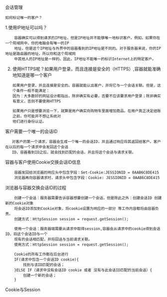 会话管理

    如何标记唯一的客户？
  1.使用IP地址可以吗？
  
        容器确实可以得到请求的IP地址，但是IP地址并不能够唯一地标识客户。例如，如果你在一个局域网中，你的电脑会有唯一的IP
        地址，但是这个IP地址与外界中的容器看到的IP地址是不同的。对于服务器来说，你的IP地址是路由器的地址，所以你和这个局域网
        中其他人的IP地址是一样的。因此，IP地址不能唯一的标识Internet上的特定客户。
  
  2. 使用HTTPS呢？如果用户登录，而且连接是安全的（HTTPS）,容器就能准确地知道是哪一个客户
  
         如果用户登录，并且连接是安全的。容器就能认出客户，并将它与一个会话关联。但是，这个条件一般不能满足：
         因为：大多数好的网站设计都指出，除非确实有必要，否要不应该要求用户登录；除非确实有意义，否则不要使用HTTPS
        
         如果用户只是想要浏览一下，就算是用户确实向购物车里面增加商品。在用户真正决定结账之前，你可能并不想让系统对
         他们进行身份认证。
         
 
 客户需要一个唯一的会话ID       
       
       对客户的第一个请求，容器会生成一个唯一的会话ID，并且通过响应将其返回给客户。客户在以后的每一个请求中会发回这个会话
       ID，容器看到ID之后，就会找到匹配的会话，并且将这个会话与请求关联。
       
     
容器与客户使用Cookie交换会话ID信息
     
        容器发回给浏览器的响应头中包含字段：Set-Cookie:JESSIONID = 0AAB6C8DE415
        浏览器再向容器请求时，请求头中包含字段：Cookie: JESSIONID = 0AAB6C8DE415
        
 浏览器与容器交换会话ID的过程 
 
        创建一个会话：服务器需要告诉容器想要创建一个会话，但是除此之外：创建会话ID 创建新的Cookie对象
        将会话ID添加到Cookie对象，将cookie设置为响应的一部分 等工作内容都将由容器负责。
        创建方式：HttpSession session = request.getSession();
        
        使用一个会话：服务器端需要从请求中取得session,容器会从请求中的cookie得到会话ID，将这个会话ID与一个
        现有的会话相匹配，并将回话与当前请求关联。
        使用方式：HttpSession session = request.getSession();
        
        Cookie的所有工作都在后台进行
        IF(请求中包含一个会话ID cookie){
            找到与该ID匹配的会话；
        }ELSE IF（请求中没有会话ID cookie 或者 没有与此会话ID匹配的当前会话）{
            创建一个新的会话；
        }
        
        
Cookie与Session
    